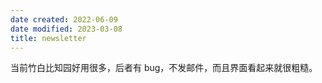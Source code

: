 ```yaml
---
date created: 2022-06-09
date modified: 2023-03-08
title: newsletter
---
```


当前竹白比知园好用很多，后者有 bug，不发邮件，而且界面看起来就很粗糙。

